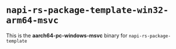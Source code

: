 # `napi-rs-package-template-win32-arm64-msvc`

This is the **aarch64-pc-windows-msvc** binary for `napi-rs-package-template`
